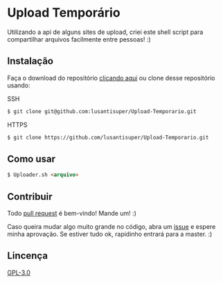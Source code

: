 # Upload Temporário

Utilizando a api de alguns sites de upload, criei este shell script para compartilhar arquivos facilmente entre pessoas! :)

## Instalação

Faça o download do repositório [clicando aqui](https://github.com/lusantisuper/Upload-Temporario/archive/master.zip) ou clone desse repositório usando:

SSH
```md
$ git clone git@github.com:lusantisuper/Upload-Temporario.git
```
HTTPS
```md
$ git clone https://github.com/lusantisuper/Upload-Temporario.git
```

## Como usar

```md
$ Uploader.sh <arquivo>
```

## Contribuir
Todo [pull request](https://github.com/lusantisuper/Upload-Temporario/pulls) é bem-vindo! Mande um! :)

Caso queira mudar algo muito grande no código, abra um [issue](https://github.com/lusantisuper/Upload-Temporario/issues) e espere minha aprovação. Se estiver tudo ok, rapidinho entrará para a master. :)

## Lincença
[GPL-3.0](https://choosealicense.com/licenses/gpl-3.0/)
